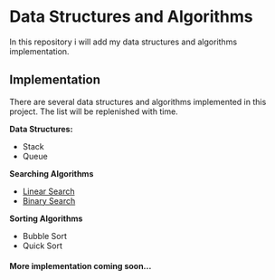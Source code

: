 # Data Structures and Algorithms

In this repository i will add my data structures and algorithms implementation.

## Implementation

There are several data structures and algorithms implemented in this project. The list will be replenished with time.

**Data Structures:**
* Stack
* Queue

**Searching Algorithms**
* [Linear Search](https://github.com/MarufurRahman/Data-Structures-and-Algorithms/tree/master/Linear%20Search)
* [Binary Search](https://github.com/MarufurRahman/Data-Structures-and-Algorithms/blob/master/Binary%20Search/Binary%20Search.cpp)

**Sorting Algorithms**
* Bubble Sort
* Quick Sort

#### More implementation coming soon...
